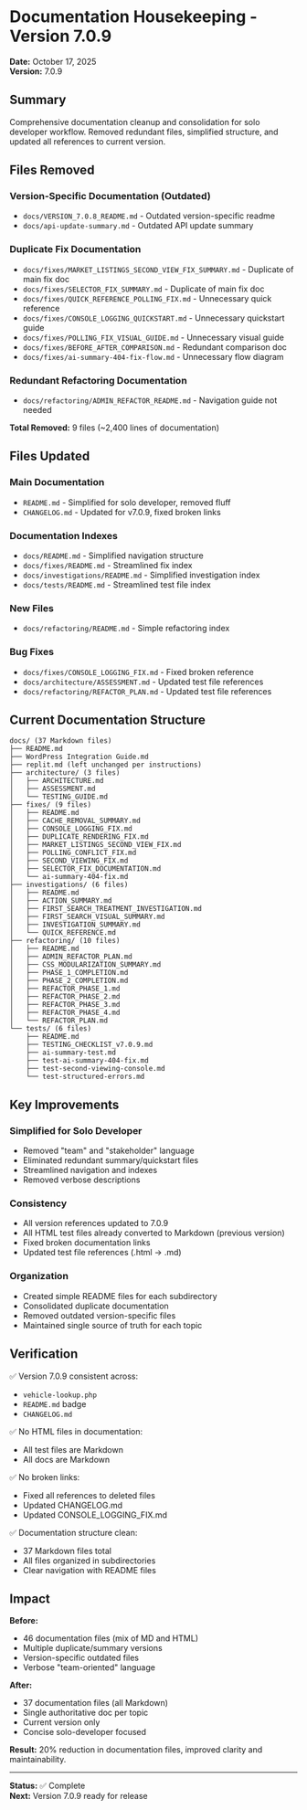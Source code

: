 # Documentation Housekeeping - Version 7.0.9

**Date:** October 17, 2025  
**Version:** 7.0.9

## Summary

Comprehensive documentation cleanup and consolidation for solo developer workflow. Removed redundant files, simplified structure, and updated all references to current version.

## Files Removed

### Version-Specific Documentation (Outdated)
- `docs/VERSION_7.0.8_README.md` - Outdated version-specific readme
- `docs/api-update-summary.md` - Outdated API update summary

### Duplicate Fix Documentation
- `docs/fixes/MARKET_LISTINGS_SECOND_VIEW_FIX_SUMMARY.md` - Duplicate of main fix doc
- `docs/fixes/SELECTOR_FIX_SUMMARY.md` - Duplicate of main fix doc
- `docs/fixes/QUICK_REFERENCE_POLLING_FIX.md` - Unnecessary quick reference
- `docs/fixes/CONSOLE_LOGGING_QUICKSTART.md` - Unnecessary quickstart guide
- `docs/fixes/POLLING_FIX_VISUAL_GUIDE.md` - Unnecessary visual guide
- `docs/fixes/BEFORE_AFTER_COMPARISON.md` - Redundant comparison doc
- `docs/fixes/ai-summary-404-fix-flow.md` - Unnecessary flow diagram

### Redundant Refactoring Documentation
- `docs/refactoring/ADMIN_REFACTOR_README.md` - Navigation guide not needed

**Total Removed:** 9 files (~2,400 lines of documentation)

## Files Updated

### Main Documentation
- `README.md` - Simplified for solo developer, removed fluff
- `CHANGELOG.md` - Updated for v7.0.9, fixed broken links

### Documentation Indexes
- `docs/README.md` - Simplified navigation structure
- `docs/fixes/README.md` - Streamlined fix index
- `docs/investigations/README.md` - Simplified investigation index
- `docs/tests/README.md` - Streamlined test file index

### New Files
- `docs/refactoring/README.md` - Simple refactoring index

### Bug Fixes
- `docs/fixes/CONSOLE_LOGGING_FIX.md` - Fixed broken reference
- `docs/architecture/ASSESSMENT.md` - Updated test file references
- `docs/refactoring/REFACTOR_PLAN.md` - Updated test file references

## Current Documentation Structure

```
docs/ (37 Markdown files)
├── README.md
├── WordPress Integration Guide.md
├── replit.md (left unchanged per instructions)
├── architecture/ (3 files)
│   ├── ARCHITECTURE.md
│   ├── ASSESSMENT.md
│   └── TESTING_GUIDE.md
├── fixes/ (9 files)
│   ├── README.md
│   ├── CACHE_REMOVAL_SUMMARY.md
│   ├── CONSOLE_LOGGING_FIX.md
│   ├── DUPLICATE_RENDERING_FIX.md
│   ├── MARKET_LISTINGS_SECOND_VIEW_FIX.md
│   ├── POLLING_CONFLICT_FIX.md
│   ├── SECOND_VIEWING_FIX.md
│   ├── SELECTOR_FIX_DOCUMENTATION.md
│   └── ai-summary-404-fix.md
├── investigations/ (6 files)
│   ├── README.md
│   ├── ACTION_SUMMARY.md
│   ├── FIRST_SEARCH_TREATMENT_INVESTIGATION.md
│   ├── FIRST_SEARCH_VISUAL_SUMMARY.md
│   ├── INVESTIGATION_SUMMARY.md
│   └── QUICK_REFERENCE.md
├── refactoring/ (10 files)
│   ├── README.md
│   ├── ADMIN_REFACTOR_PLAN.md
│   ├── CSS_MODULARIZATION_SUMMARY.md
│   ├── PHASE_1_COMPLETION.md
│   ├── PHASE_2_COMPLETION.md
│   ├── REFACTOR_PHASE_1.md
│   ├── REFACTOR_PHASE_2.md
│   ├── REFACTOR_PHASE_3.md
│   ├── REFACTOR_PHASE_4.md
│   └── REFACTOR_PLAN.md
└── tests/ (6 files)
    ├── README.md
    ├── TESTING_CHECKLIST_v7.0.9.md
    ├── ai-summary-test.md
    ├── test-ai-summary-404-fix.md
    ├── test-second-viewing-console.md
    └── test-structured-errors.md
```

## Key Improvements

### Simplified for Solo Developer
- Removed "team" and "stakeholder" language
- Eliminated redundant summary/quickstart files
- Streamlined navigation and indexes
- Removed verbose descriptions

### Consistency
- All version references updated to 7.0.9
- All HTML test files already converted to Markdown (previous version)
- Fixed broken documentation links
- Updated test file references (.html → .md)

### Organization
- Created simple README files for each subdirectory
- Consolidated duplicate documentation
- Removed outdated version-specific files
- Maintained single source of truth for each topic

## Verification

✅ Version 7.0.9 consistent across:
- `vehicle-lookup.php`
- `README.md` badge
- `CHANGELOG.md`

✅ No HTML files in documentation:
- All test files are Markdown
- All docs are Markdown

✅ No broken links:
- Fixed all references to deleted files
- Updated CHANGELOG.md
- Updated CONSOLE_LOGGING_FIX.md

✅ Documentation structure clean:
- 37 Markdown files total
- All files organized in subdirectories
- Clear navigation with README files

## Impact

**Before:**
- 46 documentation files (mix of MD and HTML)
- Multiple duplicate/summary versions
- Version-specific outdated files
- Verbose "team-oriented" language

**After:**
- 37 documentation files (all Markdown)
- Single authoritative doc per topic
- Current version only
- Concise solo-developer focused

**Result:** 20% reduction in documentation files, improved clarity and maintainability.

---

**Status:** ✅ Complete  
**Next:** Version 7.0.9 ready for release
